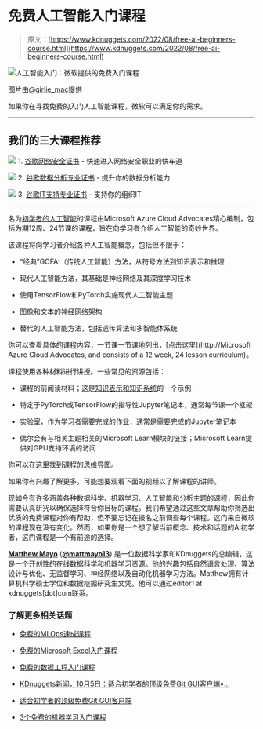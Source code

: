 # 免费人工智能入门课程

> 原文：[https://www.kdnuggets.com/2022/08/free-ai-beginners-course.html](https://www.kdnuggets.com/2022/08/free-ai-beginners-course.html)

![人工智能入门：微软提供的免费入门课程](../Images/1d5f9886bace3f5c961450a38d08e2a6.png)

图片由[@girlie_mac](https://twitter.com/girlie_mac)提供

如果你在寻找免费的入门人工智能课程，微软可以满足你的需求。

* * *

## 我们的三大课程推荐

![](../Images/0244c01ba9267c002ef39d4907e0b8fb.png) 1\. [谷歌网络安全证书](https://www.kdnuggets.com/google-cybersecurity) - 快速进入网络安全职业的快车道

![](../Images/e225c49c3c91745821c8c0368bf04711.png) 2\. [谷歌数据分析专业证书](https://www.kdnuggets.com/google-data-analytics) - 提升你的数据分析能力

![](../Images/0244c01ba9267c002ef39d4907e0b8fb.png) 3\. [谷歌IT支持专业证书](https://www.kdnuggets.com/google-itsupport) - 支持你的组织IT

* * *

名为[初学者的人工智能](https://github.com/microsoft/ai-for-beginners)的课程由Microsoft Azure Cloud Advocates精心编制，包括为期12周、24节课的课程，旨在向学习者介绍人工智能的奇妙世界。

该课程将向学习者介绍各种人工智能概念，包括但不限于：

+   “经典”GOFAI（传统人工智能）方法，从符号方法到知识表示和推理

+   现代人工智能方法，其基础是神经网络及其深度学习技术

+   使用TensorFlow和PyTorch实施现代人工智能主题

+   图像和文本的神经网络架构

+   替代的人工智能方法，包括遗传算法和多智能体系统

你可以查看具体的课程内容，一节课一节课地列出，[点击这里](http://Microsoft Azure Cloud Advocates, and consists of a 12 week, 24 lesson curriculum)。

课程使用各种材料进行讲授。一些常见的资源包括：

+   课程的前阅读材料；这是[知识表示和知识系统](https://github.com/microsoft/AI-For-Beginners/blob/main/lessons/2-Symbolic/README.md)的一个示例

+   特定于PyTorch或TensorFlow的指导性Jupyter笔记本，通常每节课一个框架

+   实验室，作为学习者需要完成的作业，通常是需要完成的Jupyter笔记本

+   偶尔会有与相关主题相关的Microsoft Learn模块的链接；Microsoft Learn提供对GPU支持环境的访问

你可以在[这里](http://soshnikov.com/courses/ai-for-beginners/mindmap.html)找到课程的思维导图。

如果你有兴趣了解更多，可能想要观看下面的视频以了解课程的讲师。

现如今有许多涵盖各种数据科学、机器学习、人工智能和分析主题的课程，因此你需要认真研究以确保选择符合你目标的课程。我们希望通过这些文章帮助你筛选出优质的免费课程对你有帮助，但不要忘记在报名之前调查每个课程。这门来自微软的课程现在没有变化。然而，如果你是一个想了解当前概念、技术和话题的AI初学者，这门课程是一个有前途的选择。

**[Matthew Mayo](https://www.linkedin.com/in/mattmayo13/)** ([**@mattmayo13**](https://twitter.com/mattmayo13)) 是一位数据科学家和KDnuggets的总编辑，这是一个开创性的在线数据科学和机器学习资源。他的兴趣包括自然语言处理、算法设计与优化、无监督学习、神经网络以及自动化机器学习方法。Matthew拥有计算机科学硕士学位和数据挖掘研究生文凭。他可以通过editor1 at kdnuggets[dot]com联系。

### 了解更多相关话题

+   [免费的MLOps速成课程](https://www.kdnuggets.com/2022/08/free-mlops-crash-course.html)

+   [免费的Microsoft Excel入门课程](https://www.kdnuggets.com/2022/09/free-microsoft-excel-beginners-course.html)

+   [免费的数据工程入门课程](https://www.kdnuggets.com/free-data-engineering-course-for-beginners)

+   [KDnuggets新闻，10月5日：适合初学者的顶级免费Git GUI客户端•…](https://www.kdnuggets.com/2022/n39.html)

+   [适合初学者的顶级免费Git GUI客户端](https://www.kdnuggets.com/2022/10/top-free-git-gui-clients-beginners.html)

+   [3个免费的机器学习入门课程](https://www.kdnuggets.com/2022/12/3-free-machine-learning-courses-beginners.html)
